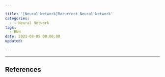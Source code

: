 ```yaml
---

title: '[Neural Network]Recurrent Neural Network'
categories:
  - - Neural Network
tags:
  - RNN
date: 2021-08-05 00:00:00
updated:

---
```


<!--

<center>Kaggle Customer Score Dataset</center>

- Machine Learning
- Statistics , Math
- Data Engineering
- Programming
- EDA & Visualization
- Data Extraction & Wrangling


#신경망이란 무엇인가?

https://www.youtube.com/watch?v=aircAruvnKk

**굵은 글씨로 뭔가 쓴다.**
#참고

https://cinema4dr12.tistory.com/1016?category=515283

https://www.kdnuggets.com/2021/07/top-python-data-science-interview-questions.html
-->



---

## References